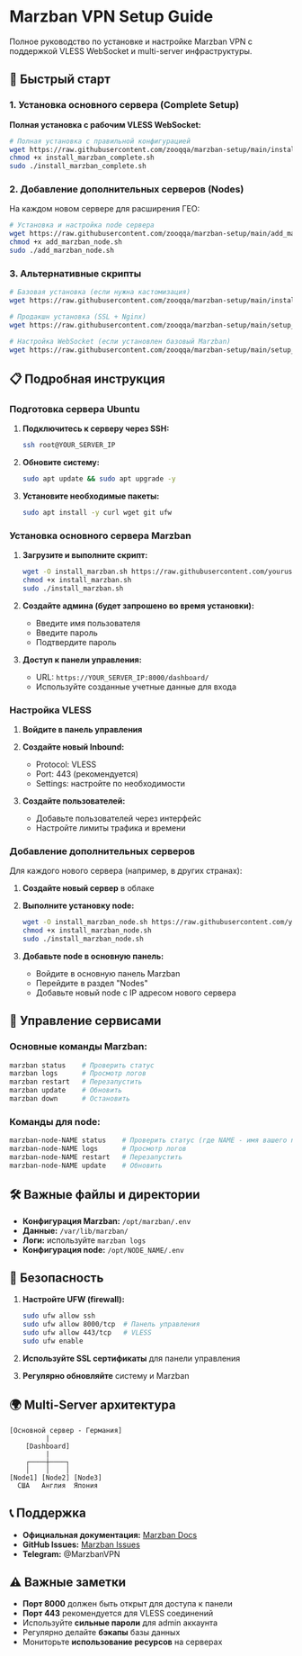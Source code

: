 # Marzban VPN Setup Guide

Полное руководство по установке и настройке Marzban VPN с поддержкой VLESS WebSocket и multi-server инфраструктуры.

## 🚀 Быстрый старт

### 1. Установка основного сервера (Complete Setup)

**Полная установка с рабочим VLESS WebSocket:**

```bash
# Полная установка с правильной конфигурацией
wget https://raw.githubusercontent.com/zooqqa/marzban-setup/main/install_marzban_complete.sh
chmod +x install_marzban_complete.sh
sudo ./install_marzban_complete.sh
```

### 2. Добавление дополнительных серверов (Nodes)

На каждом новом сервере для расширения ГЕО:

```bash
# Установка и настройка node сервера
wget https://raw.githubusercontent.com/zooqqa/marzban-setup/main/add_marzban_node.sh
chmod +x add_marzban_node.sh
sudo ./add_marzban_node.sh
```

### 3. Альтернативные скрипты

```bash
# Базовая установка (если нужна кастомизация)
wget https://raw.githubusercontent.com/zooqqa/marzban-setup/main/install_marzban.sh

# Продакшн установка (SSL + Nginx)
wget https://raw.githubusercontent.com/zooqqa/marzban-setup/main/setup_production.sh

# Настройка WebSocket (если установлен базовый Marzban)
wget https://raw.githubusercontent.com/zooqqa/marzban-setup/main/setup_vless_websocket.sh
```

## 📋 Подробная инструкция

### Подготовка сервера Ubuntu

1. **Подключитесь к серверу через SSH:**
   ```bash
   ssh root@YOUR_SERVER_IP
   ```

2. **Обновите систему:**
   ```bash
   sudo apt update && sudo apt upgrade -y
   ```

3. **Установите необходимые пакеты:**
   ```bash
   sudo apt install -y curl wget git ufw
   ```

### Установка основного сервера Marzban

1. **Загрузите и выполните скрипт:**
   ```bash
   wget -O install_marzban.sh https://raw.githubusercontent.com/yourusername/marzban-setup/main/install_marzban.sh
   chmod +x install_marzban.sh
   sudo ./install_marzban.sh
   ```

2. **Создайте админа (будет запрошено во время установки):**
   - Введите имя пользователя
   - Введите пароль
   - Подтвердите пароль

3. **Доступ к панели управления:**
   - URL: `https://YOUR_SERVER_IP:8000/dashboard/`
   - Используйте созданные учетные данные для входа

### Настройка VLESS

1. **Войдите в панель управления**
2. **Создайте новый Inbound:**
   - Protocol: VLESS
   - Port: 443 (рекомендуется)
   - Settings: настройте по необходимости

3. **Создайте пользователей:**
   - Добавьте пользователей через интерфейс
   - Настройте лимиты трафика и времени

### Добавление дополнительных серверов

Для каждого нового сервера (например, в других странах):

1. **Создайте новый сервер** в облаке
2. **Выполните установку node:**
   ```bash
   wget -O install_marzban_node.sh https://raw.githubusercontent.com/yourusername/marzban-setup/main/install_marzban_node.sh
   chmod +x install_marzban_node.sh
   sudo ./install_marzban_node.sh
   ```

3. **Добавьте node в основную панель:**
   - Войдите в основную панель Marzban
   - Перейдите в раздел "Nodes"
   - Добавьте новый node с IP адресом нового сервера

## 🔧 Управление сервисами

### Основные команды Marzban:
```bash
marzban status    # Проверить статус
marzban logs      # Просмотр логов
marzban restart   # Перезапустить
marzban update    # Обновить
marzban down      # Остановить
```

### Команды для node:
```bash
marzban-node-NAME status    # Проверить статус (где NAME - имя вашего node)
marzban-node-NAME logs      # Просмотр логов
marzban-node-NAME restart   # Перезапустить
marzban-node-NAME update    # Обновить
```

## 🛠️ Важные файлы и директории

- **Конфигурация Marzban:** `/opt/marzban/.env`
- **Данные:** `/var/lib/marzban/`
- **Логи:** используйте `marzban logs`
- **Конфигурация node:** `/opt/NODE_NAME/.env`

## 🔐 Безопасность

1. **Настройте UFW (firewall):**
   ```bash
   sudo ufw allow ssh
   sudo ufw allow 8000/tcp  # Панель управления
   sudo ufw allow 443/tcp   # VLESS
   sudo ufw enable
   ```

2. **Используйте SSL сертификаты** для панели управления

3. **Регулярно обновляйте** систему и Marzban

## 🌍 Multi-Server архитектура

```
[Основной сервер - Германия]
         |
    [Dashboard]
         |
    ┌────┼────┐
    │    │    │
[Node1] [Node2] [Node3]
  США   Англия  Япония
```

## 📞 Поддержка

- **Официальная документация:** [Marzban Docs](https://gozargah.github.io/marzban/)
- **GitHub Issues:** [Marzban Issues](https://github.com/Gozargah/Marzban/issues)
- **Telegram:** @MarzbanVPN

## ⚠️ Важные заметки

- **Порт 8000** должен быть открыт для доступа к панели
- **Порт 443** рекомендуется для VLESS соединений
- Используйте **сильные пароли** для admin аккаунта
- Регулярно делайте **бэкапы** базы данных
- Мониторьте **использование ресурсов** на серверах